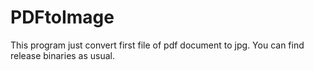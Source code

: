 # PDFtoImage

This program just convert first file of pdf document to jpg.
You can find release binaries as usual.
